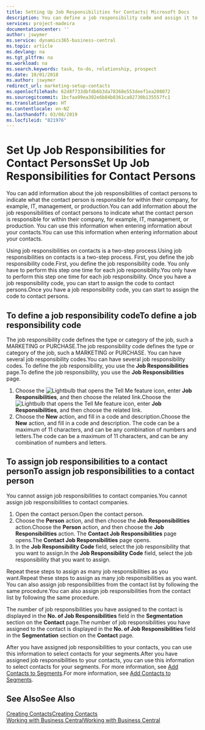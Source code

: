 ```yaml
---
title: Setting Up Job Responsibilities for Contacts| Microsoft Docs
description: You can define a job responsibility code and assign it to a contact to indicate the tasks that your contact is responsible for in their company, for example, IT or production.
services: project-madeira
documentationcenter: ''
author: jswymer
ms.service: dynamics365-business-central
ms.topic: article
ms.devlang: na
ms.tgt_pltfrm: na
ms.workload: na
ms.search.keywords: task, to-do, relationship, prospect
ms.date: 10/01/2018
ms.author: jswymer
redirect_url: marketing-setup-contacts
ms.openlocfilehash: 62d8f733dbfdb6b3da78368e553deef1ea208072
ms.sourcegitcommit: 1bcfaa99ea302e6b84b8361ca02730b135557fc1
ms.translationtype: HT
ms.contentlocale: en-NZ
ms.lasthandoff: 03/08/2019
ms.locfileid: "821976"
---
```

# <a name="set-up-job-responsibilities-for-contact-persons"></a><span data-ttu-id="f3193-103">Set Up Job Responsibilities for Contact Persons</span><span class="sxs-lookup"><span data-stu-id="f3193-103">Set Up Job Responsibilities for Contact Persons</span></span>
<span data-ttu-id="f3193-104">You can add information about the job responsibilities of contact persons to indicate what the contact person is responsible for within their company, for example, IT, management, or production.</span><span class="sxs-lookup"><span data-stu-id="f3193-104">You can add information about the job responsibilities of contact persons to indicate what the contact person is responsible for within their company, for example, IT, management, or production.</span></span> <span data-ttu-id="f3193-105">You can use this information when entering information about your contacts.</span><span class="sxs-lookup"><span data-stu-id="f3193-105">You can use this information when entering information about your contacts.</span></span>

<span data-ttu-id="f3193-106">Using job responsibilities on contacts is a two-step process.</span><span class="sxs-lookup"><span data-stu-id="f3193-106">Using job responsibilities on contacts is a two-step process.</span></span> <span data-ttu-id="f3193-107">First, you define the job responsibility code.</span><span class="sxs-lookup"><span data-stu-id="f3193-107">First, you define the job responsibility code.</span></span> <span data-ttu-id="f3193-108">You only have to perform this step one time for each job responsibility.</span><span class="sxs-lookup"><span data-stu-id="f3193-108">You only have to perform this step one time for each job responsibility.</span></span> <span data-ttu-id="f3193-109">Once you have a job responsibility code, you can start to assign the code to contact persons.</span><span class="sxs-lookup"><span data-stu-id="f3193-109">Once you have a job responsibility code, you can start to assign the code to contact persons.</span></span>

## <a name="to-define-a-job-responsibility-code"></a><span data-ttu-id="f3193-110">To define a job responsibility code</span><span class="sxs-lookup"><span data-stu-id="f3193-110">To define a job responsibility code</span></span>
<span data-ttu-id="f3193-111">The job responsibility code defines the type or category of the job, such a MARKETING or PURCHASE.</span><span class="sxs-lookup"><span data-stu-id="f3193-111">The job responsibility code defines the type or category of the job, such a MARKETING or PURCHASE.</span></span> <span data-ttu-id="f3193-112">You can have several job responsibility codes.</span><span class="sxs-lookup"><span data-stu-id="f3193-112">You can have several job responsibility codes.</span></span> <span data-ttu-id="f3193-113">To define the job responsibility, you use the **Job Responsibilities** page.</span><span class="sxs-lookup"><span data-stu-id="f3193-113">To define the job responsibility, you use the **Job Responsibilities** page.</span></span>

1. <span data-ttu-id="f3193-114">Choose the ![Lightbulb that opens the Tell Me feature](media/ui-search/search_small.png "Tell me what you want to do") icon, enter **Job Responsibilities**, and then choose the related link.</span><span class="sxs-lookup"><span data-stu-id="f3193-114">Choose the ![Lightbulb that opens the Tell Me feature](media/ui-search/search_small.png "Tell me what you want to do") icon, enter **Job Responsibilities**, and then choose the related link.</span></span>
2. <span data-ttu-id="f3193-115">Choose the **New** action, and fill in a code and description.</span><span class="sxs-lookup"><span data-stu-id="f3193-115">Choose the **New** action, and fill in a code and description.</span></span> <span data-ttu-id="f3193-116">The code can be a maximum of 11 characters, and can be any combination of numbers and letters.</span><span class="sxs-lookup"><span data-stu-id="f3193-116">The code can be a maximum of 11 characters, and can be any combination of numbers and letters.</span></span>

## <a name="to-assign-job-responsibilities-to-a-contact-person"></a><span data-ttu-id="f3193-117">To assign job responsibilities to a contact person</span><span class="sxs-lookup"><span data-stu-id="f3193-117">To assign job responsibilities to a contact person</span></span>
<span data-ttu-id="f3193-118">You cannot assign job responsibilities to contact companies.</span><span class="sxs-lookup"><span data-stu-id="f3193-118">You cannot assign job responsibilities to contact companies.</span></span>

1. <span data-ttu-id="f3193-119">Open the contact person.</span><span class="sxs-lookup"><span data-stu-id="f3193-119">Open the contact person.</span></span>
2. <span data-ttu-id="f3193-120">Choose the **Person** action, and then choose the **Job Responsibilities** action.</span><span class="sxs-lookup"><span data-stu-id="f3193-120">Choose the **Person** action, and then choose the **Job Responsibilities** action.</span></span> <span data-ttu-id="f3193-121">The **Contact Job Responsibilities** page opens.</span><span class="sxs-lookup"><span data-stu-id="f3193-121">The **Contact Job Responsibilities** page opens.</span></span>
3. <span data-ttu-id="f3193-122">In the **Job Responsibility Code** field, select the job responsibility that you want to assign.</span><span class="sxs-lookup"><span data-stu-id="f3193-122">In the **Job Responsibility Code** field, select the job responsibility that you want to assign.</span></span>

<span data-ttu-id="f3193-123">Repeat these steps to assign as many job responsibilities as you want.</span><span class="sxs-lookup"><span data-stu-id="f3193-123">Repeat these steps to assign as many job responsibilities as you want.</span></span> <span data-ttu-id="f3193-124">You can also assign job responsibilities from the contact list by following the same procedure.</span><span class="sxs-lookup"><span data-stu-id="f3193-124">You can also assign job responsibilities from the contact list by following the same procedure.</span></span>

<span data-ttu-id="f3193-125">The number of job responsibilities you have assigned to the contact is displayed in the **No. of Job Responsibilities** field in the **Segmentation** section on the **Contact** page.</span><span class="sxs-lookup"><span data-stu-id="f3193-125">The number of job responsibilities you have assigned to the contact is displayed in the **No. of Job Responsibilities** field in the **Segmentation** section on the **Contact** page.</span></span>

<span data-ttu-id="f3193-126">After you have assigned job responsibilities to your contacts, you can use this information to select contacts for your segments.</span><span class="sxs-lookup"><span data-stu-id="f3193-126">After you have assigned job responsibilities to your contacts, you can use this information to select contacts for your segments.</span></span> <span data-ttu-id="f3193-127">For more information, see [Add Contacts to Segments](marketing-add-contact-segment.md).</span><span class="sxs-lookup"><span data-stu-id="f3193-127">For more information, see [Add Contacts to Segments](marketing-add-contact-segment.md).</span></span>

## <a name="see-also"></a><span data-ttu-id="f3193-128">See Also</span><span class="sxs-lookup"><span data-stu-id="f3193-128">See Also</span></span>
[<span data-ttu-id="f3193-129">Creating Contacts</span><span class="sxs-lookup"><span data-stu-id="f3193-129">Creating Contacts</span></span>](marketing-create-contact-companies.md)  
[<span data-ttu-id="f3193-130">Working with Business Central</span><span class="sxs-lookup"><span data-stu-id="f3193-130">Working with Business Central</span></span>](ui-work-product.md)
